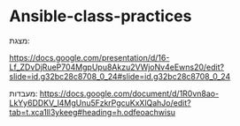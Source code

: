 # Ansible-class-practices

מצגת:

https://docs.google.com/presentation/d/16-Lf_ZDvDjRueP704MgpUpu8Akzu2VWjoNv4eEwns20/edit?slide=id.g32bc28c8708_0_24#slide=id.g32bc28c8708_0_24


מעבדות:
https://docs.google.com/document/d/1R0vn8ao-LkYy6DDKV_l4MgUnu5FzkrPgcuKxXlQahJo/edit?tab=t.xca1ll3ykeeg#heading=h.odfeoachwisu
